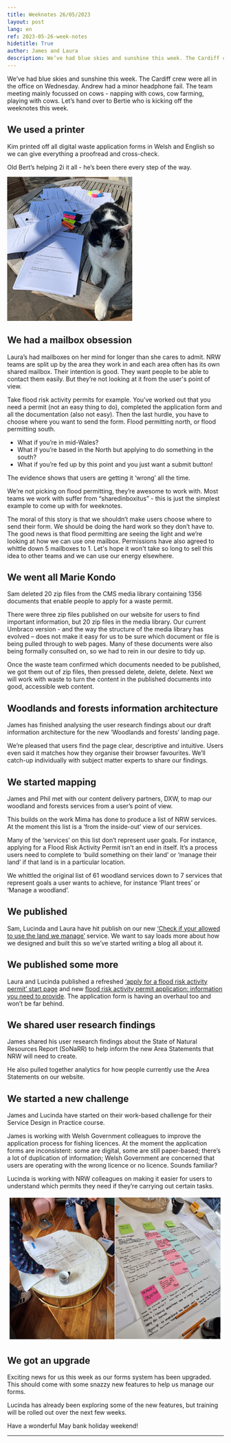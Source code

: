 ```yaml
---
title: Weeknotes 26/05/2023
layout: post
lang: en
ref: 2023-05-26-week-notes
hidetitle: True
author: James and Laura
description: We’ve had blue skies and sunshine this week. The Cardiff crew were all in the office on Wednesday.
---
```


We’ve had blue skies and sunshine this week. The Cardiff crew were all in the office on Wednesday. Andrew had a minor headphone fail. The team meeting mainly focussed on cows - napping with cows, cow farming, playing with cows. 
Let’s hand over to Bertie who is kicking off the weeknotes this week.

## We used a printer

Kim printed off all digital waste application forms in Welsh and English so we can give everything a proofread and cross-check.

Old Bert’s helping 2i it all - he’s been there every step of the way.

![bert the cat managing the workload](https://github.com/nrw-digital/week-notes/blob/1681562a2aca5c573a36a2f96897bf5f5e425730/images/bert%20with%20papers.png?raw=true) 

## We had a mailbox obsession

Laura’s had mailboxes on her mind for longer than she cares to admit. NRW teams are split up by the area they work in and each area often has its own shared mailbox. Their intention is good. They want people to be able to contact them easily. But they’re not looking at it from the user's point of view.

Take flood risk activity permits for example. You’ve worked out that you need a permit (not an easy thing to do), completed the application form and all the documentation (also not easy). Then the last hurdle, you have to choose where you want to send the form. Flood permitting north, or flood permitting south. 

+ What if you’re in mid-Wales?
+ What if you’re based in the North but applying to do something in the south?
+ What if you’re fed up by this point and you just want a submit button!

The evidence shows that users are getting it ‘wrong’ all the time.

We’re not picking on flood permitting, they’re awesome to work with. Most teams we work with suffer from “sharedinboxitus” - this is just the simplest example to come up with for weeknotes.

The moral of this story is that we shouldn’t make users choose where to send their form. We should be doing the hard work so they don’t have to. 
The good news is that flood permitting are seeing the light and we’re looking at how we can use one mailbox. Permissions have also agreed to whittle down 5 mailboxes to 1. Let's hope it won't take so long to sell this idea to other teams and we can use our energy elsewhere.

## We went all Marie Kondo

Sam deleted 20 zip files from the CMS media library containing 1356 documents that enable people to apply for a waste permit.  

There were three zip files published on our website for users to find important information, but 20 zip files in the media library. Our current Umbraco version - and the way the structure of the media library has evolved – does not make it easy for us to be sure which document or file is being pulled through to web pages. Many of these documents were also being formally consulted on, so we had to rein in our desire to tidy up.

Once the waste team confirmed which documents needed to be published, we got them out of zip files, then pressed delete, delete, delete. Next we will work with waste to turn the content in the published documents into good, accessible web content. 

## Woodlands and forests information architecture

James has finished analysing the user research findings about our draft information architecture for the new ‘Woodlands and forests’ landing page.
 
We’re pleased that users find the page clear, descriptive and intuitive. Users even said it matches how they organise their browser favourites. 
We’ll catch-up individually with subject matter experts to share our findings. 


## We started mapping

James and Phil met with our content delivery partners, DXW, to map our woodland and forests services from a user’s point of view. 

This builds on the work Mima has done to produce a list of NRW services. At the moment this list is a ‘from the inside-out’ view of our services.

Many of the ‘services’ on this list don’t represent user goals. For instance, applying for a Flood Risk Activity Permit isn’t an end in itself. It’s a process users need to complete to ‘build something on their land’ or ‘manage their land’ if that land is in a particular location.  

We whittled the original list of 61 woodland services down to 7 services that represent goals a user wants to achieve, for instance ‘Plant trees’ or ‘Manage a woodland’.

## We published

Sam, Lucinda and Laura have hit publish on our new [‘Check if your allowed to use the land we manage’]( https://naturalresources.wales/permits-and-permissions/plan-an-event-activity-or-project-on-our-land/check-if-you-are-allowed-to-use-land-we-manage/?lang=en) service. We want to say loads more about how we designed and built this so we’ve started writing a blog all about it.

## We published some more

Laura and Lucinda published a refreshed [‘apply for a flood risk activity permit’ start page]( https://naturalresources.wales/permits-and-permissions/flood-risk-activity-permits/apply-for-a-new-bespoke-permit/?lang=en) and new [flood risk activity permit application: information you need to provide](https://naturalresources.wales/permits-and-permissions/flood-risk-activity-permits/flood-risk-activity-permit-application-frap-information-you-will-need-to-provide/?lang=en). The application form is having an overhaul too and won’t be far behind.

## We shared user research findings

James shared his user research findings about the State of Natural Resources Report (SoNaRR) to help inform the new Area Statements that NRW will need to create. 

He also pulled together analytics for how people currently use the Area Statements on our website.

## We started a new challenge

James and Lucinda have started on their work-based challenge for their Service Design in Practice course. 

James is working with Welsh Government colleagues to improve the application process for fishing licences. At the moment the application forms are inconsistent: some are digital, some are still paper-based; there’s a lot of duplication of information; Welsh Government are concerned that users are operating with the wrong licence or no licence. Sounds familiar? 

Lucinda is working with NRW colleagues on making it easier for users to understand which permits they need if they’re carrying out certain tasks.

![brainstorming](https://github.com/nrw-digital/week-notes/blob/36a656f9100b419c311a9ddefaa5ba13f194670f/images/brainstorm.png?raw=true) 


## We got an upgrade

Exciting news for us this week as our forms system has been upgraded. This should come with some snazzy new features to help us manage our forms.

Lucinda has already been exploring some of the new features, but training will be rolled out over the next few weeks.

Have a wonderful May bank holiday weekend!

---- 


